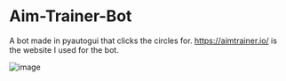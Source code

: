 # Aim-Trainer-Bot
A bot made in pyautogui that clicks the circles for. https://aimtrainer.io/ is the website I used for the bot.

![image](https://github.com/RayHyper/Aim-Trainer-Bot/assets/74573089/a15d4227-d18a-4e72-94d3-5c4f324aa054)
